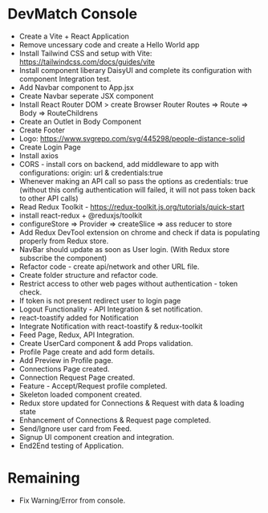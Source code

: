# DevMatch Console

- Create a Vite + React Application
- Remove uncessary code and create a Hello World app
- Install Tailwind CSS and setup with Vite: https://tailwindcss.com/docs/guides/vite
- Install component liberary DaisyUI and complete its configuration with component Integration test.
- Add Navbar component to App.jsx
- Create Navbar seperate JSX component
- Install React Router DOM > create Browser Router Routes => Route => Body => RouteChildrens
- Create an Outlet in Body Component
- Create Footer
- Logo: https://www.svgrepo.com/svg/445298/people-distance-solid
- Create Login Page
- Install axios
- CORS - install cors on backend, add middleware to app with configurations: origin: url & credentials:true
- Whenever making an API call so pass the options as credentials: true (without this config authentication will failed, it will not pass token back to other API calls)
- Read Redux Toolkit - https://redux-toolkit.js.org/tutorials/quick-start
- install react-redux + @reduxjs/toolkit
- configureStore => Provider => createSlice => ass reducer to store
- Add Redux DevTool extension on chrome and check if data is populating properly from Redux store.
- NavBar should update as soon as User login. (With Redux store subscribe the component)
- Refactor code - create api/network and other URL file.
- Create folder structure and refactor code.
- Restrict access to other web pages without authentication - token check.
- If token is not present redirect user to login page
- Logout Functionality - API Integration & set notification.
- react-toastify added for Notification
- Integrate Notification with react-toastify & redux-toolkit
- Feed Page, Redux, API Integration.
- Create UserCard component & add Props validation.
- Profile Page create and add form details.
- Add Preview in Profile page.
- Connections Page created.
- Connection Request Page created.
- Feature - Accept/Request profile completed.
- Skeleton loaded component created.
- Redux store updated for Connections & Request with data & loading state
- Enhancement of Connections & Request page completed.
- Send/Ignore user card from Feed.
- Signup UI component creation and integration.
- End2End testing of Application.

# Remaining

- Fix Warning/Error from console.
